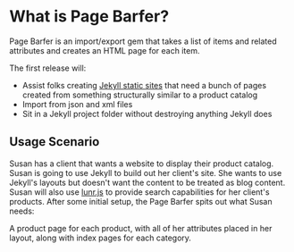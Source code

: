 # What is Page Barfer?

Page Barfer is an import/export gem that takes a list of items and related attributes and creates an HTML page for each item.

The first release will:

* Assist folks creating [Jekyll static sites](http://jekyllrb.com/) that need a bunch of pages created from something structurally similar to a product catalog
* Import from json and xml files
* Sit in a Jekyll project folder without destroying anything Jekyll does

## Usage Scenario

Susan has a client that wants a website to display their product catalog. Susan is going to use Jekyll to build out her client's site. She wants to use Jekyll's layouts but doesn't want the content to be treated as blog content. Susan will also use [lunr.js](https://github.com/slashdotdash/jekyll-lunr-js-search) to provide search capabilities for her client's products. After some initial setup, the Page Barfer spits out what Susan needs:

A product page for each product, with all of her attributes placed in her layout, along with index pages for each category.